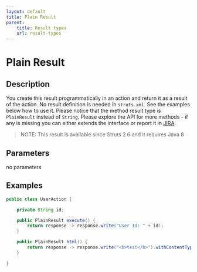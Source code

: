 ```yaml
---
layout: default
title: Plain Result
parent:
    title: Result types
    url: result-types
---
```


# Plain Result

## Description

You create this result programmatically in an action and return it as a result of the action. No result definition
is needed in `struts.xml`. See the examples below how to use it. Please notice that the method result type is `PlainResult`
instead of `String`. Please explore the API for more methods - if any is missing you can either extends the interface
or report it in [JIRA](https://issues.apache.org/jira/projects/WW/).

> NOTE: This result is available since Struts 2.6 and it requires Java 8 

## Parameters

no parameters
 
## Examples

```Java
public class UserAction {

    private String id;

    public PlainResult execute() {
        return response -> response.write("User Id: " + id);
    }

    public PlainResult html() {
        return response -> response.write("<b>test</b>").withContentTypeTextHtml();
    }

}
```
